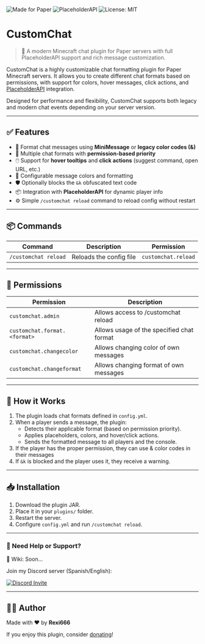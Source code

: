 ![Made for Paper](https://img.shields.io/badge/platform-Paper-blue)
![PlaceholderAPI](https://img.shields.io/badge/supports-PlaceholderAPI-yellow)
![License: MIT](https://img.shields.io/badge/license-MIT-green)
# CustomChat
> 📢 A modern Minecraft chat plugin for Paper servers with full PlaceholderAPI support and rich message customization.

CustomChat is a highly customizable chat formatting plugin for Paper Minecraft servers. It allows you to create different chat formats based on permissions, with support for colors, hover messages, click actions, and [PlaceholderAPI](https://www.spigotmc.org/resources/placeholderapi.6245/) integration.

Designed for performance and flexibility, CustomChat supports both legacy and modern chat events depending on your server version.

---

## ✅ Features

- 🧩 Format chat messages using **MiniMessage** or **legacy color codes (&)**
- 🔐 Multiple chat formats with **permission-based priority**
- 🖱️ Support for **hover tooltips** and **click actions** (suggest command, open URL, etc.)
- 🎨 Configurable message colors and formatting
- 🛡️ Optionally blocks the `&k` obfuscated text code
- 📦 Integration with **PlaceholderAPI** for dynamic player info
- ⚙️ Simple `/customchat reload` command to reload config without restart

---

## 📦 Commands

| Command               | Description                 | Permission                |
|-----------------------|-----------------------------|---------------------------|
| `/customchat reload`  | Reloads the config file     | `customchat.reload`       |

---

## 🔐 Permissions
| Permission                   | Description                               |
|------------------------------|-------------------------------------------|
| `customchat.admin`           | Allows access to /customchat reload       |
| `customchat.format.<format>` | Allows usage of the specified chat format |
| `customchat.changecolor`     | Allows changing color of own messages     |
| `customchat.changeformat`    | Allows changing format of own messages    |

---

## 🧠 How it Works

1. The plugin loads chat formats defined in `config.yml`.
2. When a player sends a message, the plugin:
    - Detects their applicable format (based on permission priority).
    - Applies placeholders, colors, and hover/click actions.
    - Sends the formatted message to all players and the console.
3. If the player has the proper permission, they can use & color codes in their messages
4. If `&k` is blocked and the player uses it, they receive a warning.

---

## 📥 Installation

1. Download the plugin JAR.
2. Place it in your `plugins/` folder.
3. Restart the server.
4. Configure `config.yml` and run `/customchat reload`.

---

### 💬 Need Help or Support?
📖 Wiki: Soon...

Join my Discord server (Spanish/English):
<p>
  <a href="https://discord.com/invite/a3zkKtrjTr">
    <img src="https://discordapp.com/api/guilds/1025688556779360266/widget.png?style=banner3" alt="Discord Invite"/>
  </a>
</p>

---

## 🙋‍♂️ Author

Made with ❤️ by **Rexi666**

If you enjoy this plugin, consider [donating](https://paypal.me/rexigamer666)!
